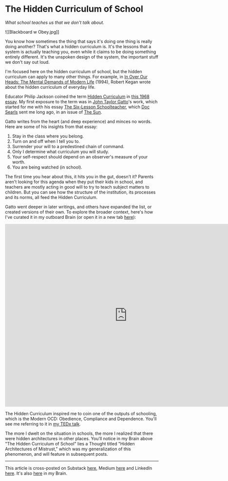 # The Hidden Curriculum of School
 
*What school teaches us that we don't talk about.* 

![[Blackboard w Obey.jpg]]

You know how sometimes the thing that says it's doing one thing is really doing another? That's what a hidden curriculum is. It's the lessons that a system is actually teaching you, even while it claims to be doing something entirely different. It's the unspoken design of the system, the important stuff we don't say out loud. 

I'm focused here on the hidden curriculum of school, but the hidden curriculum can apply to many other things. For example, in [In Over Our Heads: The Mental Demands of Modern Life](https://www.amazon.com/Over-Our-Heads-Mental-Demands/dp/0674445880/jerrymichalskisr) (1994), Robert Kegan wrote about the hidden curriculum of everyday life. 

Educator Philip Jackson coined the term [Hidden Curriculum](https://en.wikipedia.org/wiki/Hidden_curriculum) in [this 1968 essay](https://www.amazon.com/Life-Classrooms-Philip-W-Jackson/dp/0807730343/jerrymichalskisr). My first exposure to the term was in [John Taylor Gatto](http://en.wikipedia.org/wiki/John_Taylor_Gatto)'s work, which started for me with his essay [The Six-Lesson Schoolteacher](https://www.cantrip.org/gatto.html), which [Doc Searls](https://en.wikipedia.org/wiki/Doc_Searls) sent me long ago, in an issue of [The Sun](https://www.thesunmagazine.org/). 

Gatto writes from the heart (and deep experience) and minces no words. Here are some of his insights from that essay: 

1. Stay in the class where you belong. 
2. Turn on and off when I tell you to. 
3. Surrender your will to a predestined chain of command. 
4. Only I determine what curriculum you will study. 
5. Your self-respect should depend on an observer's measure of your worth. 
6. You are being watched (in school). 

The first time you hear about this, it hits you in the gut, doesn't it? Parents aren't looking for this agenda when they put their kids in school, and teachers are mostly acting in good will to try to teach subject matters to children. But you can see how the structure of the institution, its processes and its norms, all feed the Hidden Curriculum.

Gatto went deeper in later writings, and others have expanded the list, or created versions of their own. To explore the broader context, here's how I've curated it in my outboard Brain (or open it in a new tab [here](https://app.thebrain.com/brain/3d80058c-14d8-5361-0b61-a061f89baf87/e7a14731-712d-e428-557d-bb599972755b)): 

<iframe width="800" height="600" src="https://app.thebrain.com/brain/3d80058c-14d8-5361-0b61-a061f89baf87/e7a14731-712d-e428-557d-bb599972755b" frameborder="0"></iframe>

The Hidden Curriculum inspired me to coin one of the outputs of schooling, which is the Modern OCD: Obedience, Compliance and Dependence. You'll see me referring to it in [my TEDx talk](http://www.youtube.com/watch?v=k0fgtvbMT7k&feature=g-all-u). 

The more I dwelt on the situation in schools, the more I realized that there were hidden architectures in other places. You'll notice in my Brain above "The Hidden Curriculum of School" lies a Thought titled "Hidden Architectures of Mistrust," which was my generalization of this phenomenon, and will feature in subsequent posts. 

--- 
This article is cross-posted on Substack [here](https://open.substack.com/pub/rethinkconstraints/p/the-hidden-curriculum-of-school?r=1173&utm_campaign=post&utm_medium=web&showWelcomeOnShare=true), Medium [here](https://jerrymichalski.medium.com/the-hidden-curriculum-of-school-03ba386acbdd) and LinkedIn [here](https://www.linkedin.com/pulse/hidden-curriculum-school-jerry-michalski-kkq7c/). It's also [here](https://bra.in/3qZPzB) in my Brain. 